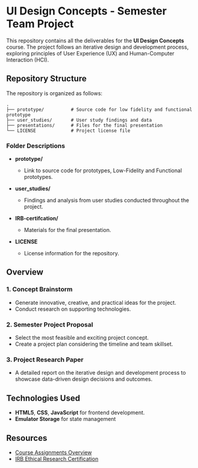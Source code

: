 # UI Design Concepts - Semester Team Project

This repository contains all the deliverables for the **UI Design Concepts** course. The project follows an iterative design and development process, exploring principles of User Experience (UX) and Human-Computer Interaction (HCI).

## Repository Structure

The repository is organized as follows:

```
.
├── prototype/          # Source code for low fidelity and functional prototype
├── user_studies/       # User study findings and data
├── presentations/      # Files for the final presentation
└── LICENSE             # Project license file
```

### Folder Descriptions

- **prototype/**
  - Link to source code for prototypes, Low-Fidelity and Functional prototypes.
    
- **user_studies/**
  - Findings and analysis from user studies conducted throughout the project.

- **IRB-certifcation/**
  - Materials for the final presentation.

- **LICENSE**
  - License information for the repository.

## Overview

### 1. Concept Brainstorm
- Generate innovative, creative, and practical ideas for the project.
- Conduct research on supporting technologies.

### 2. Semester Project Proposal
- Select the most feasible and exciting project concept.
- Create a project plan considering the timeline and team skillset.

### 3. Project Research Paper
- A detailed report on the iterative design and development process to showcase data-driven design decisions and outcomes.

## Technologies Used
- **HTML5**, **CSS**, **JavaScript** for frontend development.
- **Emulator Storage** for state management 

## Resources
- [Course Assignments Overview](https://ecologylab.net/courses/ui/assignments/index.html)
- [IRB Ethical Research Certification](https://www.citiprogram.org/)
